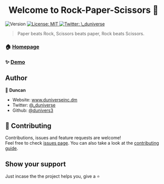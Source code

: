 <h1 align="center">Welcome to Rock-Paper-Scissors 👋</h1>
<p>
  <img alt="Version" src="https://img.shields.io/badge/version-1.1-blue.svg?cacheSeconds=2592000" />
  <a href="#" target="_blank">
    <img alt="License: MIT" src="https://img.shields.io/badge/License-MIT-yellow.svg" />
  </a>
  <a href="https://twitter.com/\_duniverse" target="_blank">
    <img alt="Twitter: \_duniverse" src="https://img.shields.io/twitter/follow/\_duniverse.svg?style=social" />
  </a>
</p>

> Paper beats Rock, Scissors beats paper, Rock beats Scissors.

### 🏠 [Homepage](https://dunivers3.github.io/Rock-Paper-Scissors/)

### ✨ [Demo](https://dunivers3.github.io/Rock-Paper-Scissors/)

## Author

👤 **Duncan**

* Website: www.duniverseinc.dm
* Twitter: [@\_duniverse](https://twitter.com/\_duniverse)
* Github: [@dunivers3](https://github.com/dunivers3)

## 🤝 Contributing

Contributions, issues and feature requests are welcome!<br />Feel free to check [issues page](wangari.dun@gmail.com). You can also take a look at the [contributing guide](wangari.dun@gmail.com).

## Show your support

Just incase the the project helps you, give a  ⭐️
